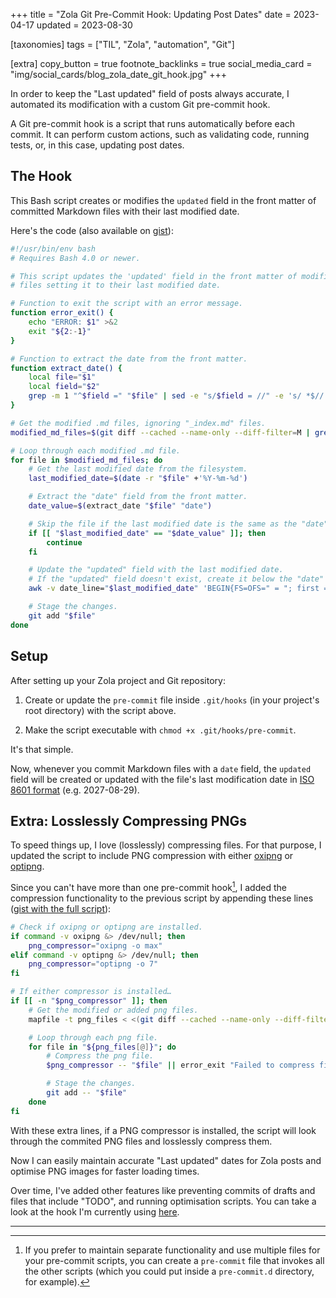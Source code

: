 +++
title = "Zola Git Pre-Commit Hook: Updating Post Dates"
date = 2023-04-17
updated = 2023-08-30

[taxonomies]
tags = ["TIL", "Zola", "automation", "Git"]

[extra]
copy_button = true
footnote_backlinks = true
social_media_card = "img/social_cards/blog_zola_date_git_hook.jpg"
+++

In order to keep the "Last updated" field of posts always accurate, I automated its modification with a custom Git pre-commit hook.<!-- more -->

A Git pre-commit hook is a script that runs automatically before each commit. It can perform custom actions, such as validating code, running tests, or, in this case, updating post dates.

## The Hook

This Bash script creates or modifies the `updated` field in the front matter of committed Markdown files with their last modified date.

Here's the code (also available on [gist](https://gist.github.com/welpo/6594765f5640982cb5886c9e9459ef5b)):

```bash
#!/usr/bin/env bash
# Requires Bash 4.0 or newer.

# This script updates the 'updated' field in the front matter of modified .md
# files setting it to their last modified date.

# Function to exit the script with an error message.
function error_exit() {
    echo "ERROR: $1" >&2
    exit "${2:-1}"
}

# Function to extract the date from the front matter.
function extract_date() {
    local file="$1"
    local field="$2"
    grep -m 1 "^$field =" "$file" | sed -e "s/$field = //" -e 's/ *$//'
}

# Get the modified .md files, ignoring "_index.md" files.
modified_md_files=$(git diff --cached --name-only --diff-filter=M | grep -Ei '\.md$' | grep -v '_index.md$')

# Loop through each modified .md file.
for file in $modified_md_files; do
    # Get the last modified date from the filesystem.
    last_modified_date=$(date -r "$file" +'%Y-%m-%d')

    # Extract the "date" field from the front matter.
    date_value=$(extract_date "$file" "date")

    # Skip the file if the last modified date is the same as the "date" field.
    if [[ "$last_modified_date" == "$date_value" ]]; then
        continue
    fi

    # Update the "updated" field with the last modified date.
    # If the "updated" field doesn't exist, create it below the "date" field.
    awk -v date_line="$last_modified_date" 'BEGIN{FS=OFS=" = "; first = 1} { if (/^date =/ && first) { print; getline; if (!/^updated =/) print "updated" OFS date_line; first=0 } if (/^updated =/ && !first) gsub(/[^ ]*$/, date_line, $2); print }' "$file" > "${file}.tmp" && mv "${file}.tmp" "$file" || error_exit "Failed to update file $file"

    # Stage the changes.
    git add "$file"
done
```

## Setup

After setting up your Zola project and Git repository:

1. Create or update the `pre-commit` file inside `.git/hooks` (in your project's root directory) with the script above.

2. Make the script executable with `chmod +x .git/hooks/pre-commit`.

It's that simple.

Now, whenever you commit Markdown files with a `date` field, the `updated` field will be created or updated with the file's last modification date in [ISO 8601 format](https://en.wikipedia.org/wiki/ISO_8601) (e.g. 2027-08-29).

## Extra: Losslessly Compressing PNGs

To speed things up, I love (losslessly) compressing files. For that purpose, I updated the script to include PNG compression with either [oxipng](https://github.com/shssoichiro/oxipng) or [optipng](https://optipng.sourceforge.net/).

Since you can't have more than one pre-commit hook[^1], I added the compression functionality to the previous script by appending these lines ([gist with the full script](https://gist.github.com/welpo/f5563c3b82fe247ed0e473d940a005b7)):

```bash
# Check if oxipng or optipng are installed.
if command -v oxipng &> /dev/null; then
    png_compressor="oxipng -o max"
elif command -v optipng &> /dev/null; then
    png_compressor="optipng -o 7"
fi

# If either compressor is installed…
if [[ -n "$png_compressor" ]]; then
    # Get the modified or added png files.
    mapfile -t png_files < <(git diff --cached --name-only --diff-filter=d | grep -Ei '\.png$')

    # Loop through each png file.
    for file in "${png_files[@]}"; do
        # Compress the png file.
        $png_compressor -- "$file" || error_exit "Failed to compress file $file"

        # Stage the changes.
        git add -- "$file"
    done
fi
```

With these extra lines, if a PNG compressor is installed, the script will look through the commited PNG files and losslessly compress them.

Now I can easily maintain accurate "Last updated" dates for Zola posts and optimise PNG images for faster loading times.

Over time, I've added other features like preventing commits of drafts and files that include "TODO", and running optimisation scripts. You can take a look at the hook I'm currently using [here](https://github.com/welpo/osc.garden/blob/main/.githooks/pre-commit).

<hr>

[^1]: If you prefer to maintain separate functionality and use multiple files for your pre-commit scripts, you can create a `pre-commit` file that invokes all the other scripts (which you could put inside a `pre-commit.d` directory, for example).
